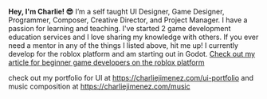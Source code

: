 **Hey, I'm Charlie! 😎**
I’m a self taught UI Designer, Game Designer, Programmer, Composer, Creative Director, and Project Manager. I have a passion for learning and teaching. I've started 2 game development education services and I love sharing my knowledge with others. If you ever need a mentor in any of the things I listed above, hit me up! I currently develop for the roblox platform and am starting out in Godot. [Check out my article for beginner game developers on the roblox platform](https://devforum.roblox.com/t/the-beginners-guide-to-all-things-game-development/1121665)

check out my portfolio for UI at https://charliejimenez.com/ui-portfolio and music composition at https://charliejimenez.com/music
